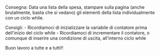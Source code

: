 Consegna: Data una lista della spesa, stampare sulla pagina (anche brutalmente, basta che si vedano) gli elementi della lista individualmente con un ciclo while.


Consigli: - Ricordiamoci di inizializzare la variabile di contatore prima dell'inizio del ciclo while - Ricordiamoci di incrementare il contatore, o comunque di inserire una condizione di uscita, all'interno ciclo while


Buon lavoro a tutte e a tutti!!